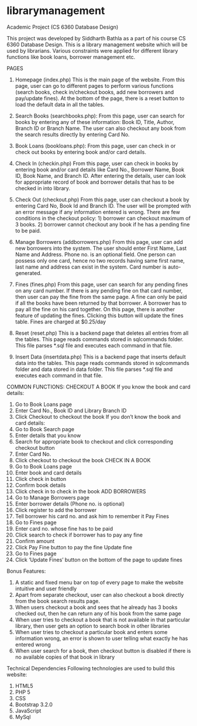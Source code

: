 librarymanagement
=================

Academic Project (CS 6360 Database Design)

This project was developed by Siddharth Bathla as a part of his course CS 6360 Database Design. This is a library management website which will be used by librarians. Various constraints were applied for different library functions like book loans, borrower management etc.


PAGES
1)	Homepage (index.php)
This is the main page of the website. From this page, user can go to different pages to perform various functions (search books, check in/checkout books, add new borrowers and pay/update fines). At the bottom of the page, there is a reset button to load the default data in all the tables.

2)	Search Books (searchbooks.php):
From this page, user can search for books by entering any of these information: Book ID, Title, Author, Branch ID or Branch Name. The user can also checkout any book from the search results directly by entering Card No.

3)	Book Loans (bookloans.php):
From this page, user can check in or check out books by entering book and/or card details.

4)	Check In (checkin.php)
From this page, user can check in books by entering book and/or card details like Card No., Borrower Name, Book ID, Book Name, and Branch ID. After entering the details, user can look for appropriate record of book and borrower details that has to be checked in into library.

5)	Check Out (checkout.php)
From this page, user can checkout a book by entering Card No, Book Id and Branch ID. The user will be prompted with an error message if any information entered is wrong. There are few conditions in the checkout policy: 1) borrower can checkout maximum of 3 books. 2) borrower cannot checkout any book if he has a pending fine to be paid.

6)	Manage Borrowers (addborrowers.php)
From this page, user can add new borrowers into the system. The user should enter First Name, Last Name and Address. Phone no. is an optional field. One person can possess only one card, hence no two records having same first name, last name and address can exist in the system. Card number is auto-generated.

7)	Fines (fines.php)
From this page, user can search for any pending fines on any card number. If there is any pending fine on that card number, then user can pay the fine from the same page. A fine can only be paid if all the books have been returned by that borrower. A borrower has to pay all the fine on his card together. 
On this page, there is another feature of updating the fines. Clicking this button will update the fines table. Fines are charged at $0.25/day

8)	Reset (reset.php)
This is a backend page that deletes all entries from all the tables. This page reads commands stored in sqlcommands folder. This file parses *.sql file and executes each command in that file.

9)	Insert Data (insertdata.php)
This is a backend page that inserts default data into the tables. This page reads commands stored in sqlcommands folder and data stored in data folder. This file parses *.sql file and executes each command in that file.

COMMON FUNCTIONS:
CHECKOUT A BOOK
If you know the book and card details:
1)	Go to Book Loans page
2)	Enter Card No., Book ID and Library Branch ID
3)	Click Checkout to checkout the book
If you don’t know the book and card details:
1)	Go to Book Search page
2)	Enter details that you know
3)	Search for appropriate book to checkout and click corresponding checkout button
4)	Enter Card No.
5)	Click checkout to checkout the book
CHECK IN A BOOK
1)	Go to Book Loans page
2)	Enter book and card details
3)	Click check in button
4)	Confirm book details
5)	Click check in to check in the book
ADD BORROWERS
1)	Go to Manage Borrowers page
2)	Enter borrower details (Phone no. is optional)
3)	Click register to add the borrower
4)	Tell borrower his card no. and ask him to remember it
Pay Fines
1)	Go to Fines page
2)	Enter card no. whose fine has to be paid
3)	Click search to check if borrower has to pay any fine
4)	Confirm amount
5)	Click Pay Fine button to pay the fine
Update fine
1)	Go to Fines page
2)	Click ‘Update Fines’ button on the bottom of the page to update fines

Bonus Features:
1)	A static and fixed menu bar on top of every page to make the website intuitive and user friendly
2)	Apart from separate checkout, user can also checkout a book directly from the book search results page.
3)	When users checkout a book and sees that he already has 3 books checked out, then he can return any of his book from the same page
4)	When user tries to checkout a book that is not available in that particular library, then user gets an option to search book in other libraries
5)	When user tries to checkout a particular book and enters some information wrong, an error is shown to user telling what exactly he has entered wrong
6)	When user search for a book, then checkout button is disabled if there is no available copies of that book in library

 Technical Dependencies
Following technologies are used to build this website:
1)	HTML5
2)	PHP 5
3)	CSS
4)	Bootstrap 3.2.0
5)	JavaScript
6)	MySql
